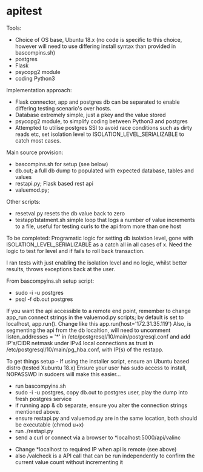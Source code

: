# apitest

Tools:
- Choice of OS base, Ubuntu 18.x (no code is specific to this choice, however will need to use differing install syntax than provided in bascompins.sh)
- postgres
- Flask
- psycopg2 module
- coding Python3


Implementation approach:
* Flask connector, app and postgres db can be separated to enable differing testing scenario's over hosts. 
* Database extremely simple, just a pkey and the value stored
* psycopg2 module, to simplify coding between Python3 and postgres
* Attempted to utilise postgres SSI to avoid race conditions such as dirty reads etc, set isolation level to ISOLATION_LEVEL_SERIALIZABLE to catch most cases.


Main source provision:
- bascompins.sh for setup (see below)
- db.out; a full db dump to populated with expected database, tables and values
- restapi.py; Flask based rest api
- valuemod.py; 

Other scripts:
- resetval.py           resets the db value back to zero
- testapp1statment.sh   simple loop that logs a number of value increments to a file, useful for testing curls to the api from more than one host


To be completed:
Programatic logic for setting db isolation level, gone with ISOLATION_LEVEL_SERIALIZABLE as a catch all in all cases of x.
Need the logic to test for level and if fails to roll back transaction.

I ran tests with just enabling the isolation level and no logic, whilst better results, throws exceptions back at the user.


From bascompyins.sh setup script:

* sudo -i -u postgres
* psql -f db.out postgres

If you want the api accessible to a remote end point, remember to change app_run connect strings in the valuemod.py scripts; by default is set to localhost, app.run(). Change like this app.run(host='172.31.35.119')
Also, is segmenting the api from the db localtion, will need to uncomment listen_addresses = '*' in /etc/postgresql/10/main/postgresql.conf and add IP's/CIDR netmask under IPv4 local connections as trust in /etc/postgresql/10/main/pg_hba.conf, with IP(s) of the restapp.

To get things setup -
If using the installer script, ensure an Ubuntu based distro (tested Xubuntu 18.x)
Ensure your user has sudo access to install, NOPASSWD in sudoers will make this easier...
* run bascompyins.sh
* sudo -i -u postgres, copy db.out to postgres user, play the dump into fresh postgres service
* if running app & db separate, ensure you alter the connection strings mentioned above.
* ensure restapi.py and valuemod.py are in the same location, both should be executable (chmod u+x)
* run ./restapi.py
* send a curl or connect via a browser to *localhost:5000/api/valinc
- Change *localhost to required IP when api is remote (see above)
- also /valcheck is a API call that can be run independently to confirm the current value count without incrementing it
